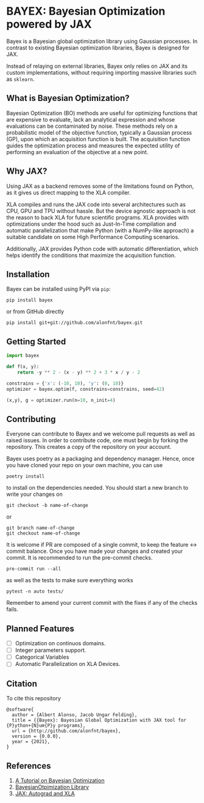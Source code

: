 # BAYEX: Bayesian Optimization powered by JAX
Bayex is a Bayesian global optimization library using Gaussian processes.
In contrast to existing Bayesian optimization libraries, Bayex is designed for JAX.

Instead of relaying on external libraries, Bayex only relies on JAX and its custom implementations, without requiring importing massive libraries such as `sklearn`.

## What is Bayesian Optimization?

Bayesian Optimization (BO) methods are useful for optimizing functions that are expensive to evaluate, lack an analytical expression and whose evaluations can be contaminated by noise. These methods rely on a probabilistic model of the objective function, typically a Gaussian process (GP), upon which an acquisition function is built. The acquisition function guides the optimization process and measures the expected utility of performing an evaluation of the objective at a new point. 

## Why JAX?
Using JAX as a backend removes some of the limitations found on Python, as it gives us direct mapping to the XLA compiler.

XLA compiles and runs the JAX code into several architectures such as CPU, GPU and TPU without hassle. But the device agnostic approach is not the reason to back XLA for future scientific programs. XLA provides with optimizations under the hood such as Just-In-Time compilation and automatic parallelization that make Python (with a NumPy-like approach) a suitable candidate on some High Performance Computing scenarios.

Additionally, JAX provides Python code with automatic differentiation, which helps identify the conditions that maximize the acquisition function.


## Installation
Bayex can be installed using PyPI via `pip`:
```
pip install bayex
```
or from GitHub directly
```
pip install git+git://github.com/alonfnt/bayex.git
```
## Getting Started
```python
import bayex

def f(x, y):
    return -y ** 2 - (x - y) ** 2 + 3 * x / y - 2

constrains = {'x': (-10, 10), 'y': (0, 10)}
optimizer = bayex.optim(f, constrains=constrains, seed=42)

(x,y), g = optimizer.run(n=10, n_init=4)
```

## Contributing
Everyone can contribute to Bayex and we welcome pull requests as well as raised issues.
In order to contribute code, one must begin by forking the repository. This creates a copy of the repository on your account.

Bayex uses poetry as a packaging and dependency manager. Hence, once you have cloned your repo on your own machine, you can use
```
poetry install
```
to install on the dependencies needed.
You should start a new branch to write your changes on
```
git checkout -b name-of-change
``` 
or 
```
git branch name-of-change
git checkout name-of-change
```

It is welcome if PR are composed of a single commit, to keep the feature <-> commit balance.
Once you have made your changes and created your commit. It is recommended to run the pre-commit checks.
```
pre-commit run --all
```
as well as the tests to make sure everything works
```
pytest -n auto tests/
```

Remember to amend your current commit with the fixes if any of the checks fails.

## Planned Features
- [ ] Optimization on continuos domains.
- [ ] Integer parameters support.
- [ ] Categorical Variables 
- [ ] Automatic Parallelization on XLA Devices.

## Citation
To cite this repository
```
@software{
  author = {Albert Alonso, Jacob Ungar Felding},
  title = {{Bayex}: Bayesian Global Optimization with JAX tool for {P}ython+{N}um{P}y programs},
  url = {http://github.com/alonfnt/bayex},
  version = {0.0.0},
  year = {2021},
}
```
## References
1. [A Tutorial on Bayesian Optimization](https://arxiv.org/abs/1807.02811)
2. [BayesianOtpimization Library](https://github.com/fmfn/BayesianOptimization)
3. [JAX: Autograd and XLA](https://github.com/google/jax)
